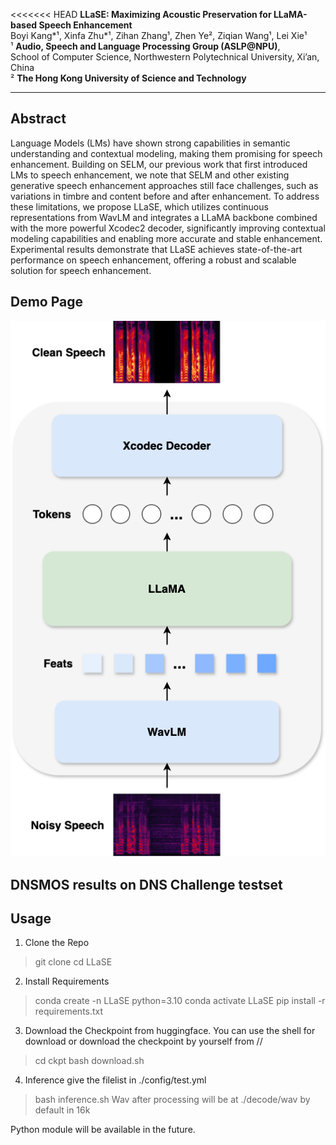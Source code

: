 <<<<<<< HEAD
**LLaSE: Maximizing Acoustic Preservation for LLaMA-based Speech Enhancement**  
Boyi Kang\*¹, Xinfa Zhu\*¹, Zihan Zhang¹, Zhen Ye², Ziqian Wang¹, Lei Xie¹  
¹ **Audio, Speech and Language Processing Group (ASLP@NPU)**,  
School of Computer Science, Northwestern Polytechnical University, Xi’an, China  
² **The Hong Kong University of Science and Technology**

---

## Abstract
Language Models (LMs) have shown strong capabilities in semantic understanding and contextual modeling, making them promising for speech enhancement. Building on SELM, our previous work that first introduced LMs to speech enhancement, we note that SELM and other existing generative speech enhancement approaches still face challenges, such as variations in timbre and content before and after enhancement. To address these limitations, we propose LLaSE, which utilizes continuous representations from WavLM and integrates a LLaMA backbone combined with the more powerful Xcodec2 decoder, significantly improving contextual modeling capabilities and enabling more accurate and stable enhancement. Experimental results demonstrate that LLaSE achieves state-of-the-art performance on speech enhancement, offering a robust and scalable solution for speech enhancement.

## Demo Page
![Overall Architecture of LLaSE](LLaSE.png)

## DNSMOS results on DNS Challenge testset


## Usage

1. Clone the Repo
> git clone 
> cd LLaSE

2. Install Requirements
> conda create -n LLaSE python=3.10
> conda activate LLaSE
> pip install -r requirements.txt

3. Download the Checkpoint from huggingface.
You can use the shell for download or download the checkpoint by yourself from //
> cd ckpt
> bash download.sh

4. Inference 
give the filelist in ./config/test.yml

> bash inference.sh
Wav after processing will be at ./decode/wav by default in 16k


Python module will be available in the future.